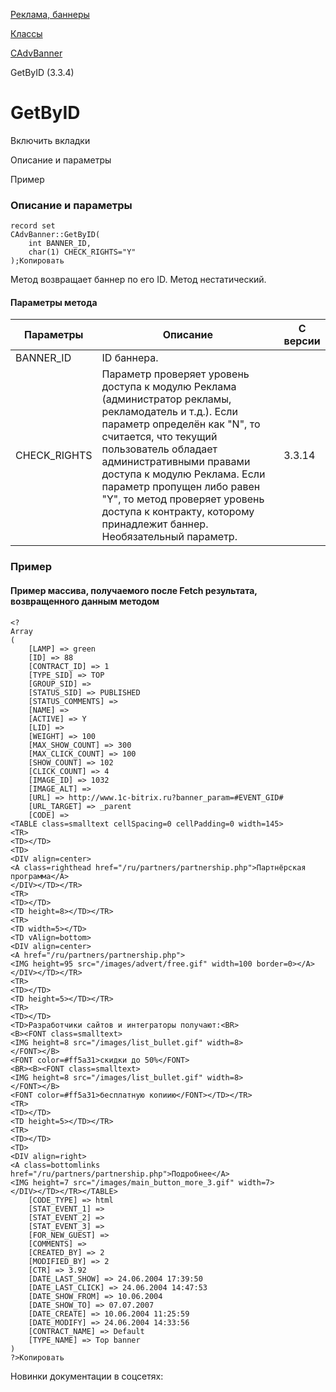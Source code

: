 [Реклама, баннеры](/api_help/advertising/index.php)

[Классы](/api_help/advertising/classes/index.php)

[CAdvBanner](/api_help/advertising/classes/cadvbanner/index.php)

GetByID (3.3.4)

GetByID
=======

Включить вкладки

Описание и параметры

Пример

### Описание и параметры

```
record set
CAdvBanner::GetByID(
	int BANNER_ID,
	char(1) CHECK_RIGHTS="Y"
);Копировать
```

Метод возвращает баннер по его ID. Метод нестатический.

#### Параметры метода

| Параметры | Описание | С версии |
| --- | --- | --- |
| BANNER\_ID | ID баннера. |  |
| CHECK\_RIGHTS | Параметр проверяет уровень доступа к модулю Реклама (администратор рекламы, рекламодатель и т.д.). Если параметр определён как "N", то считается, что текущий пользователь обладает административными правами доступа к модулю Реклама. Если параметр пропущен либо равен "Y", то метод проверяет уровень доступа к контракту, которому принадлежит баннер. Необязательный параметр. | 3.3.14 |

### Пример

#### Пример массива, получаемого после Fetch результата, возвращенного данным методом

```
<?
Array
(
	[LAMP] => green
	[ID] => 88
	[CONTRACT_ID] => 1
	[TYPE_SID] => TOP
	[GROUP_SID] => 
	[STATUS_SID] => PUBLISHED
	[STATUS_COMMENTS] =>
	[NAME] =>
	[ACTIVE] => Y
	[LID] => 
	[WEIGHT] => 100
	[MAX_SHOW_COUNT] => 300
	[MAX_CLICK_COUNT] => 100
	[SHOW_COUNT] => 102
	[CLICK_COUNT] => 4
	[IMAGE_ID] => 1032
	[IMAGE_ALT] =>
	[URL] => http://www.1c-bitrix.ru?banner_param=#EVENT_GID#
	[URL_TARGET] => _parent
	[CODE] =>
<TABLE class=smalltext cellSpacing=0 cellPadding=0 width=145>
<TR>
<TD></TD>
<TD>
<DIV align=center>
<A class=righthead href="/ru/partners/partnership.php">Партнёрская программа</A>
</DIV></TD></TR>
<TR>
<TD></TD>
<TD height=8></TD></TR>
<TR>
<TD width=5></TD>
<TD vAlign=bottom>
<DIV align=center>
<A href="/ru/partners/partnership.php">
<IMG height=95 src="/images/advert/free.gif" width=100 border=0></A></DIV></TD></TR>
<TR>
<TD></TD>
<TD height=5></TD></TR>
<TR>
<TD></TD>
<TD>Разработчики сайтов и интеграторы получают:<BR>
<B><FONT class=smalltext>
<IMG height=8 src="/images/list_bullet.gif" width=8>
</FONT></B> 
<FONT color=#ff5a31>скидки до 50%</FONT> 
<BR><B><FONT class=smalltext>
<IMG height=8 src="/images/list_bullet.gif" width=8>
</FONT></B> 
<FONT color=#ff5a31>бесплатную копиию</FONT></TD></TR>
<TR>
<TD></TD>
<TD height=5></TD></TR>
<TR>
<TD></TD>
<TD>
<DIV align=right>
<A class=bottomlinks
href="/ru/partners/partnership.php">Подробнее</A>
<IMG height=7 src="/images/main_button_more_3.gif" width=7>
</DIV></TD></TR></TABLE>
	[CODE_TYPE] => html
	[STAT_EVENT_1] => 
	[STAT_EVENT_2] => 
	[STAT_EVENT_3] => 
	[FOR_NEW_GUEST] => 
	[COMMENTS] => 
	[CREATED_BY] => 2
	[MODIFIED_BY] => 2
	[CTR] => 3.92
	[DATE_LAST_SHOW] => 24.06.2004 17:39:50
	[DATE_LAST_CLICK] => 24.06.2004 14:47:53
	[DATE_SHOW_FROM] => 10.06.2004
	[DATE_SHOW_TO] => 07.07.2007
	[DATE_CREATE] => 10.06.2004 11:25:59
	[DATE_MODIFY] => 24.06.2004 14:33:56
	[CONTRACT_NAME] => Default
	[TYPE_NAME] => Top banner
)
?>Копировать
```

Новинки документации в соцсетях: